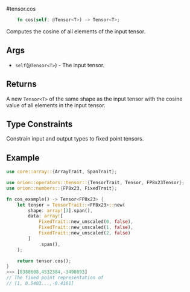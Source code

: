 #tensor.cos

```rust
    fn cos(self: @Tensor<T>) -> Tensor<T>;
```

Computes the cosine of all elements of the input tensor.

## Args

* `self`(`@Tensor<T>`) - The input tensor.


## Returns

A new `Tensor<T>` of the same shape as the input tensor with 
the cosine value of all elements in the input tensor.

## Type Constraints

Constrain input and output types to fixed point tensors.

## Example

```rust
use core::array::{ArrayTrait, SpanTrait};

use orion::operators::tensor::{TensorTrait, Tensor, FP8x23Tensor};
use orion::numbers::{FP8x23, FixedTrait};

fn cos_example() -> Tensor<FP8x23> {
    let tensor = TensorTrait::<FP8x23>::new(
        shape: array![3].span(),
        data: array![
            FixedTrait::new_unscaled(0, false),
            FixedTrait::new_unscaled(1, false),
            FixedTrait::new_unscaled(2, false)
        ]
            .span(),
    );

    return tensor.cos();
}
>>> [8388608,4532384,-3490893]
// The fixed point representation of
// [1, 0.5403...,-0.4161]
```
